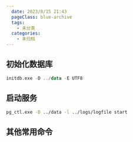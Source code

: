 ```yaml
---
  date: 2023/8/15 21:43
  pageClass: blue-archive
  tags:
    - 未分类
  categories:
    - 未归档
---
```


##  初始化数据库

```sql
initdb.exe -D ../data -E UTF8
```

## 启动服务

```sh
pg_ctl.exe -D ../data -l ../logs/logfile start
```

## 其他常用命令

```sh

```


